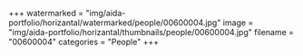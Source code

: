 +++
watermarked = "img/aida-portfolio/horizantal/watermarked/people/00600004.jpg"
image = "img/aida-portfolio/horizantal/thumbnails/people/00600004.jpg"
filename = "00600004"
categories = "People"
+++
